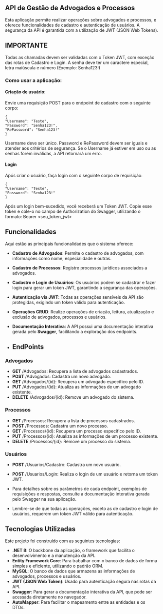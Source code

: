 ## API de Gestão de Advogados e Processos
Esta aplicação permite realizar operações sobre advogados e processos, e oferece funcionalidades de cadastro e autenticação de usuários. A segurança da API é garantida com a utilização de JWT (JSON Web Tokens).

## IMPORTANTE
Todas as chamadas devem ser validadas com o Token JWT, com exceção das rotas de Cadastro e Login.
A senha deve ter um caractere especial, letra maiúscula e número (Exemplo: Senha123!)

### Como usar a aplicação:

#### Criação de usuário:
Envie uma requisição POST para o endpoint de cadastro com o seguinte corpo:

    { 
    "Username": "Teste",
    "Password": "Senha123!",
    "RePassword": "Senha123!"
    }
  
Username deve ser único.
Password e RePassword devem ser iguais e atender aos critérios de segurança.
Se o Username já estiver em uso ou as senhas forem inválidas, a API retornará um erro.

#### Login
Após criar o usuário, faça login com o seguinte corpo de requisição:

    {
    "Username": "Teste",
    "Password": "Senha123!"
    }

  
Após um login bem-sucedido, você receberá um Token JWT. Copie esse token e cole-o no campo de Authorization do Swagger, utilizando o formato:
Bearer <seu_token_jwt>

## Funcionalidades

Aqui estão as principais funcionalidades que o sistema oferece:

- **Cadastro de Advogados**: Permite o cadastro de advogados, com informações como nome, especialidade e outras.
- **Cadastro de Processos**: Registre processos jurídicos associados a advogados.
- **Cadastro e Login de Usuários**: Os usuários podem se cadastrar e fazer login para gerar um token JWT, garantindo a segurança das operações.
- **Autenticação via JWT**: Todas as operações sensíveis da API são protegidas, exigindo um token válido para autenticação.
- **Operações CRUD**: Realize operações de criação, leitura, atualização e exclusão de advogados, processos e usuários.
- **Documentação Interativa**: A API possui uma documentação interativa gerada pelo **Swagger**, facilitando a exploração dos endpoints.

- ## EndPoints

### Advogados

- **GET** /Advogados: Recupera a lista de advogados cadastrados.
- **POST** /Advogados: Cadastra um novo advogado.
- **GET** /Advogados/{id}: Recupera um advogado específico pelo ID.
- **PUT** /Advogados/{id}: Atualiza as informações de um advogado existente.
- **DELETE** /Advogados/{id}: Remove um advogado do sistema.

### Processos

- **GET** /Processos: Recupera a lista de processos cadastrados.
- **POST** /Processos: Cadastra um novo processo.
- **GET** /Processos/{id}: Recupera um processo específico pelo ID.
- **PUT** /Processos/{id}: Atualiza as informações de um processo existente.
- **DELETE** /Processos/{id}: Remove um processo do sistema.
 
### Usuários

- **POST** /Usuarios/Cadastro: Cadastra um novo usuário.
- **POST** /Usuarios/Login: Realiza o login de um usuário e retorna um token JWT.
- Para detalhes sobre os parâmetros de cada endpoint, exemplos de requisições e respostas, consulte a documentação interativa gerada pelo Swagger na sua aplicação.

- Lembre-se de que todas as operações, exceto as de cadastro e login de usuários, requerem um token JWT válido para autenticação.

## Tecnologias Utilizadas

Este projeto foi construído com as seguintes tecnologias:

- **.NET 8**: O backbone da aplicação, o framework que facilita o desenvolvimento e a manutenção da API.
- **Entity Framework Core**: Para trabalhar com o banco de dados de forma simples e eficiente, utilizando o padrão ORM.
- **MySQL**: O banco de dados que armazena as informações de advogados, processos e usuários.
- **JWT (JSON Web Token)**: Usado para autenticação segura nas rotas da API.
- **Swagger**: Para gerar a documentação interativa da API, que pode ser acessada diretamente no navegador.
- **AutoMapper**: Para facilitar o mapeamento entre as entidades e os DTOs.



